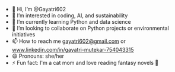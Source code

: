 - 👋 Hi, I’m @Gayatri602
- 👀 I’m interested in  coding, AI, and sustainability
- 🌱 I’m currently learning Python and data science
- 💞️ I’m looking to collaborate on Python projects or environmental initiatives
- 📫 How to reach me gayatri602@gmail.com or www.linkedin.com/in/gayatri-mutekar-754043315
- 😄 Pronouns: she/her
- ⚡ Fun fact:  I'm a cat mom and love reading fantasy novels 📖

<!---
Gayatri602/Gayatri602 is a ✨ special ✨ repository because its `README.md` (this file) appears on your GitHub profile.
You can click the Preview link to take a look at your changes.
--->
